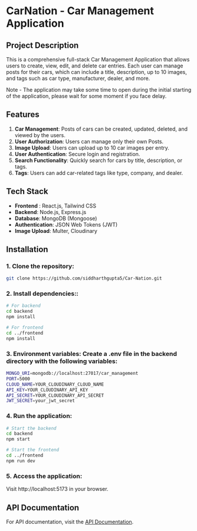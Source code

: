 # CarNation - Car Management Application

## Project Description

This is a comprehensive full-stack Car Management Application that allows users to create, view, edit, and delete car entries. Each user can manage posts for their cars, which can include a title, description, up to 10 images, and tags such as car type, manufacturer, dealer, and more.

Note - The application may take some time to open during the initial starting of the application, please wait for some moment if you face delay.

## Features

1. **Car Management**: Posts of cars can be created, updated, deleted, and viewed by the users.
2. **User Authorization**: Users can manage only their own Posts.
3. **Image Upload**: Users can upload up to 10 car images per entry.
4. **User Authentication**: Secure login and registration.
5. **Search Functionality**: Quickly search for cars by title, description, or tags.
6. **Tags**: Users can add car-related tags like type, company, and dealer.


## Tech Stack

- **Frontend** : React.js, Tailwind CSS
- **Backend**: Node.js, Express.js
- **Database**: MongoDB (Mongoose)
- **Authentication**: JSON Web Tokens (JWT)
- **Image Upload**: Multer, Cloudinary

## Installation

### 1. Clone the repository:

```bash
git clone https://github.com/siddharthgupta5/Car-Nation.git
```

### 2. Install dependencies::

```bash
# For backend
cd backend
npm install

# For frontend
cd ../frontend
npm install
```

### 3. Environment variables: Create a .env file in the backend directory with the following variables:

```bash
MONGO_URI=mongodb://localhost:27017/car_management
PORT=5000
CLOUD_NAME=YOUR_CLOUDINARY_CLOUD_NAME
API_KEY=YOUR_CLOUDINARY_API_KEY
API_SECRET=YOUR_CLOUDINARY_API_SECRET
JWT_SECRET=your_jwt_secret
```

### 4. Run the application:

```bash
# Start the backend
cd backend
npm start

# Start the frontend
cd ../frontend
npm run dev

```
### 5. Access the application: 

Visit http://localhost:5173 in your browser.


## API Documentation

For API documentation, visit the [API Documentation](https://drive.google.com/file/d/1BwyfGSwzoFLVCJgxX9uGcV7RvLLZ67e-/view?usp=sharing).
